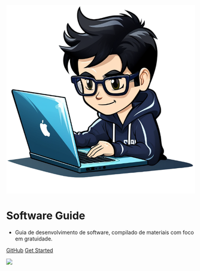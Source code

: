 ![logo](assets/images/logo.png)

# Software Guide <small></small>

- Guia de desenvolvimento de software, compilado de materiais com foco em gratuidade.

[GitHub](https://github.com/docsifyjs/docsify/)
[Get Started](README.md)

![](assets/images/bg.svg)
